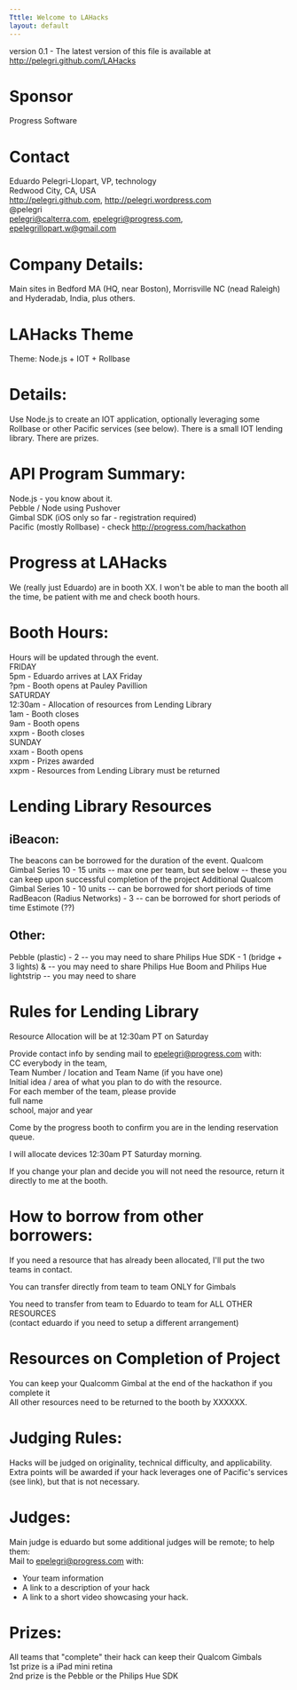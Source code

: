 ```yaml
---
Tttle: Welcome to LAHacks
layout: default
---
```


version 0.1 - The latest version of this file is available at http://pelegri.github.com/LAHacks

# Sponsor
   Progress Software

# Contact
   Eduardo Pelegri-Llopart, VP, technology  
   Redwood City, CA, USA  
   http://pelegri.github.com, http://pelegri.wordpress.com  
   @pelegri  
   pelegri@calterra.com, epelegri@progress.com, epelegrillopart.w@gmail.com  

# Company Details:
   Main sites in Bedford MA (HQ, near Boston), Morrisville NC (nead Raleigh) and Hyderadab, India, plus others.

# LAHacks Theme
Theme:  Node.js + IOT + Rollbase

# Details:
   Use Node.js to create an IOT application, optionally leveraging some Rollbase or other Pacific services (see below).  There is a small IOT lending library.  There are prizes.


# API Program Summary:
   Node.js - you know about it.  
   Pebble / Node using Pushover  
   Gimbal SDK (iOS only so far - registration required)  
   Pacific (mostly Rollbase) - check http://progress.com/hackathon 


# Progress at LAHacks
   We (really just Eduardo) are in booth XX. I won't be able to man the booth all the time, be patient with me and check booth hours.


# Booth Hours:
  Hours will be updated through the event.  
  FRIDAY  
	5pm - Eduardo arrives at LAX Friday  
	?pm - Booth opens at Pauley Pavillion  
  SATURDAY  
	12:30am - Allocation of resources from Lending Library  
        1am - Booth closes  
        9am - Booth opens  
        xxpm - Booth closes  
  SUNDAY  
        xxam - Booth opens  
        xxpm - Prizes awarded  
        xxpm - Resources from Lending Library must be returned  

# Lending Library Resources  

## iBeacon:
   The beacons can be borrowed for the duration of the event.
   Qualcom Gimbal Series 10 - 15 units
     -- max one per team, but see below
     -- these you can keep upon successful completion of the project
   Additional Qualcom Gimbal Series 10 - 10 units
     -- can be borrowed for short periods of time
   RadBeacon (Radius Networks) - 3
     -- can be borrowed for short periods of time 
   Estimote (??)

## Other:
   Pebble (plastic) - 2
     -- you may need to share
   Philips Hue SDK - 1 (bridge + 3 lights) &
     -- you may need to share
   Philips Hue Boom and Philips Hue lightstrip
     -- you may need to share
   

# Rules for Lending Library
   Resource Allocation will be at 12:30am PT on Saturday  

   Provide contact info by sending mail to epelegri@progress.com with:  
     CC everybody in the team,  
     Team Number / location and Team Name (if you have one)  
     Initial idea / area of what you plan to do with the resource.  
     For each member of the team, please provide  
       full name  
       school, major and year  

   Come by the progress booth to confirm you are in the lending reservation queue.  

   I will allocate devices 12:30am PT Saturday morning.  
   
   If you change your plan and decide you will not need the resource, return it directly to me at the booth.
   
# How to borrow from other borrowers:
   If you need a resource that has already been allocated, I'll put the two teams in contact.  

   You can transfer directly from team to team ONLY for Gimbals  

   You need to transfer from team to Eduardo to team for ALL OTHER RESOURCES  
       (contact eduardo if you need to setup a different arrangement)  

# Resources on Completion of Project
   You can keep your Qualcomm Gimbal at the end of the hackathon if you complete it  
   All other resources need to be returned to the booth by XXXXXX.  

# Judging Rules:
   Hacks will be judged on originality, technical difficulty, and applicability.  
   Extra points will be awarded if your hack leverages one of Pacific's services (see link), but that is not necessary.  

# Judges:
   Main judge is eduardo but some additional judges will be remote; to help them:  
   Mail to epelegri@progress.com with:  
   * Your team information  
   * A link to a description of your hack  
   * A link to a short video showcasing your hack.  

# Prizes:
   All teams that "complete" their hack can keep their Qualcom Gimbals  
   1st prize is a iPad mini retina  
   2nd prize is the Pebble or the Philips Hue SDK  
   

